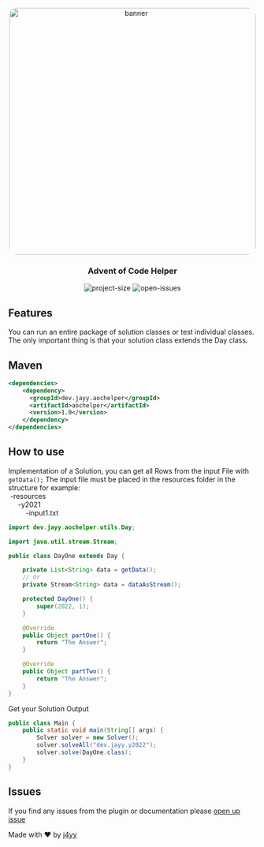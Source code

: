 <p align="center">
  <img src="https://user-images.githubusercontent.com/64800218/205461499-f57f0218-c755-4438-afe7-4898701f9bbf.png" style="width: 500px; border-radius: 15px" alt="banner">
</p>

<h3 align="center">Advent of Code Helper</h3>

<p align="center">
    <img alt="project-size" src="https://img.shields.io/github/languages/code-size/J4yyy/aoc-helper-java">
    <img alt="open-issues" src="https://img.shields.io/github/issues-raw/J4yyy/aoc-helper-java">
</p>

## Features
You can run an entire package of solution classes or test individual classes. The only important thing is that your solution class extends the Day class.

## Maven
```xml
<dependencies>
    <dependency>
      <groupId>dev.jayy.aochelper</groupId>
      <artifactId>aochelper</artifactId>
      <version>1.0</version>
    </dependency>
</dependencies>
```

## How to use
Implementation of a Solution, you can get all Rows from the input File with ```getData();```
The input file must be placed in the resources folder in the structure for example:</br>
&nbsp;-resources</br>
&nbsp;&nbsp;&nbsp;&nbsp; -y2021</br>
&nbsp;&nbsp;&nbsp;&nbsp;&nbsp;&nbsp;&nbsp;&nbsp;&nbsp;-input1.txt</br>

```java
import dev.jayy.aochelper.utils.Day;

import java.util.stream.Stream;

public class DayOne extends Day {

    private List<String> data = getData();
    // Or
    private Stream<String> data = dataAsStream();

    protected DayOne() {
        super(2022, 1);
    }

    @Override
    public Object partOne() {
        return "The Answer";
    }

    @Override
    public Object partTwo() {
        return "The Answer";
    }
}
```
Get your Solution Output
```java
public class Main {
    public static void main(String[] args) {
        Solver solver = new Solver();
        solver.solveAll("dev.jayy.y2022");
        solver.solve(DayOne.class);
    }
}
```


## Issues
If you find any issues from the plugin or documentation please [open up issue](https://github.com/J4yyy/aoc-helper-java/issues)


Made with ♥ by [j4yy](https://github.com/J4yyy)